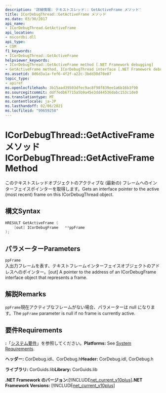 ```yaml
---
description: '詳細情報: テキストスレッド:: GetActiveFrame メソッド'
title: ICorDebugThread::GetActiveFrame メソッド
ms.date: 03/30/2017
api_name:
- ICorDebugThread.GetActiveFrame
api_location:
- mscordbi.dll
api_type:
- COM
f1_keywords:
- ICorDebugThread::GetActiveFrame
helpviewer_keywords:
- ICorDebugThread::GetActiveFrame method [.NET Framework debugging]
- GetActiveFrame method, ICorDebugThread interface [.NET Framework debugging]
ms.assetid: 8d6d3a1a-fef6-4f2f-a22c-3bdd30d70e07
topic_type:
- apiref
ms.openlocfilehash: 3b15aad39503dfec9ac8f98f839ee1a6b16b3f90
ms.sourcegitcommit: ddf7edb67715a5b9a45e3dd44536dabc153c1de0
ms.translationtype: MT
ms.contentlocale: ja-JP
ms.lasthandoff: 02/06/2021
ms.locfileid: "99659258"
---
```

# <a name="icordebugthreadgetactiveframe-method"></a><span data-ttu-id="e5bf7-103">ICorDebugThread::GetActiveFrame メソッド</span><span class="sxs-lookup"><span data-stu-id="e5bf7-103">ICorDebugThread::GetActiveFrame Method</span></span>

<span data-ttu-id="e5bf7-104">このテキストスレッドオブジェクトのアクティブな (最新の) フレームへのインターフェイスポインターを取得します。</span><span class="sxs-lookup"><span data-stu-id="e5bf7-104">Gets an interface pointer to the active (most recent) frame on this ICorDebugThread object.</span></span>  
  
## <a name="syntax"></a><span data-ttu-id="e5bf7-105">構文</span><span class="sxs-lookup"><span data-stu-id="e5bf7-105">Syntax</span></span>  
  
```cpp  
HRESULT GetActiveFrame (  
    [out] ICorDebugFrame   **ppFrame  
);  
```  
  
## <a name="parameters"></a><span data-ttu-id="e5bf7-106">パラメーター</span><span class="sxs-lookup"><span data-stu-id="e5bf7-106">Parameters</span></span>  

 `ppFrame`  
 <span data-ttu-id="e5bf7-107">入出力フレームを表す、テキストフレームインターフェイスオブジェクトのアドレスへのポインター。</span><span class="sxs-lookup"><span data-stu-id="e5bf7-107">[out] A pointer to the address of an ICorDebugFrame interface object that represents a frame.</span></span>  
  
## <a name="remarks"></a><span data-ttu-id="e5bf7-108">解説</span><span class="sxs-lookup"><span data-stu-id="e5bf7-108">Remarks</span></span>  

 <span data-ttu-id="e5bf7-109">`ppFrame`現在アクティブなフレームがない場合、パラメーターは null になります。</span><span class="sxs-lookup"><span data-stu-id="e5bf7-109">The `ppFrame` parameter is null if no frame is currently active.</span></span>  
  
## <a name="requirements"></a><span data-ttu-id="e5bf7-110">要件</span><span class="sxs-lookup"><span data-stu-id="e5bf7-110">Requirements</span></span>  

 <span data-ttu-id="e5bf7-111">**:**「[システム要件](../../get-started/system-requirements.md)」を参照してください。</span><span class="sxs-lookup"><span data-stu-id="e5bf7-111">**Platforms:** See [System Requirements](../../get-started/system-requirements.md).</span></span>  
  
 <span data-ttu-id="e5bf7-112">**ヘッダー:** CorDebug.idl、CorDebug.h</span><span class="sxs-lookup"><span data-stu-id="e5bf7-112">**Header:** CorDebug.idl, CorDebug.h</span></span>  
  
 <span data-ttu-id="e5bf7-113">**ライブラリ:** CorGuids.lib</span><span class="sxs-lookup"><span data-stu-id="e5bf7-113">**Library:** CorGuids.lib</span></span>  
  
 <span data-ttu-id="e5bf7-114">**.NET Framework のバージョン:**[!INCLUDE[net_current_v10plus](../../../../includes/net-current-v10plus-md.md)]</span><span class="sxs-lookup"><span data-stu-id="e5bf7-114">**.NET Framework Versions:** [!INCLUDE[net_current_v10plus](../../../../includes/net-current-v10plus-md.md)]</span></span>
